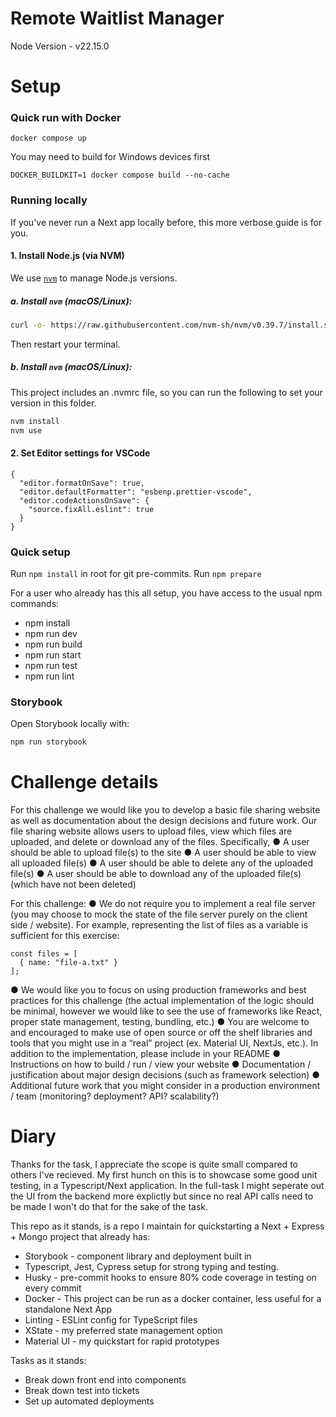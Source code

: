 # Remote Waitlist Manager

Node Version - v22.15.0

# Setup

### Quick run with Docker

```
docker compose up
```

You may need to build for Windows devices first

```
DOCKER_BUILDKIT=1 docker compose build --no-cache
```

### Running locally

If you've never run a Next app locally before, this more verbose guide is for you.

#### 1. Install Node.js (via NVM)

We use [`nvm`](https://github.com/nvm-sh/nvm) to manage Node.js versions.

##### a. Install `nvm` (macOS/Linux):

```bash
curl -o- https://raw.githubusercontent.com/nvm-sh/nvm/v0.39.7/install.sh | bash
```

Then restart your terminal.

##### b. Install `nvm` (macOS/Linux):

This project includes an .nvmrc file, so you can run the following to set your version in this folder.

```bash
nvm install
nvm use
```

#### 2. Set Editor settings for VSCode

```
{
  "editor.formatOnSave": true,
  "editor.defaultFormatter": "esbenp.prettier-vscode",
  "editor.codeActionsOnSave": {
    "source.fixAll.eslint": true
  }
}
```

### Quick setup

Run `npm install` in root for git pre-commits.
Run `npm prepare`

For a user who already has this all setup, you have access to the usual npm commands:

- npm install
- npm run dev
- npm run build
- npm run start
- npm run test
- npm run lint

### Storybook

Open Storybook locally with:

```bash
npm run storybook
```

# Challenge details

For this challenge we would like you to develop a basic file sharing website as well as
documentation about the design decisions and future work.
Our file sharing website allows users to upload files, view which files are uploaded, and
delete or download any of the files. Specifically,
● A user should be able to upload file(s) to the site
● A user should be able to view all uploaded file(s)
● A user should be able to delete any of the uploaded file(s)
● A user should be able to download any of the uploaded file(s) (which have not been
deleted)

For this challenge:
● We do not require you to implement a real file server (you may choose to mock the
state of the file server purely on the client side / website). For example, representing
the list of files as a variable is sufficient for this exercise:

```
const files = [
  { name: "file-a.txt" }
];
```

● We would like you to focus on using production frameworks and best practices for
this challenge (the actual implementation of the logic should be minimal, however
we would like to see the use of frameworks like React, proper state management,
testing, bundling, etc.)
● You are welcome to and encouraged to make use of open source or off the shelf
libraries and tools that you might use in a “real” project (ex. Material UI, NextJs, etc.).
In addition to the implementation, please include in your README
● Instructions on how to build / run / view your website
● Documentation / justification about major design decisions (such as framework
selection)
● Additional future work that you might consider in a production environment / team
(monitoring? deployment? API? scalability?)

# Diary

Thanks for the task, I appreciate the scope is quite small compared to others I've recieved. My first hunch on this is to showcase some good unit testing, in a Typescript/Next application. In the full-task I might seperate out the UI from the backend more explictly but since no real API calls need to be made I won't do that for the sake of the task.

This repo as it stands, is a repo I maintain for quickstarting a Next + Express + Mongo project that already has:

- Storybook - component library and deployment built in
- Typescript, Jest, Cypress setup for strong typing and testing.
- Husky - pre-commit hooks to ensure 80% code coverage in testing on every commit
- Docker - This project can be run as a docker container, less useful for a standalone Next App
- Linting - ESLint config for TypeScript files
- XState - my preferred state management option
- Material UI - my quickstart for rapid prototypes

Tasks as it stands:

- Break down front end into components
- Break down test into tickets
- Set up automated deployments
